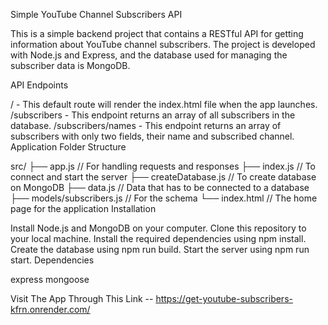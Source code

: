 Simple YouTube Channel Subscribers API

This is a simple backend project that contains a RESTful API for getting information about YouTube channel subscribers. The project is developed with Node.js and Express, and the database used for managing the subscriber data is MongoDB.

API Endpoints

/ - This default route will render the index.html file when the app launches.
/subscribers - This endpoint returns an array of all subscribers in the database.
/subscribers/names - This endpoint returns an array of subscribers with only two fields, their name and subscribed channel.
Application Folder Structure

src/
├── app.js // For handling requests and responses
├── index.js // To connect and start the server
├── createDatabase.js // To create database on MongoDB
├── data.js // Data that has to be connected to a database
├── models/subscribers.js // For the schema
└── index.html // The home page for the application
Installation

Install Node.js and MongoDB on your computer.
Clone this repository to your local machine.
Install the required dependencies using npm install.
Create the database using npm run build.
Start the server using npm run start.
Dependencies

express
mongoose

Visit The App Through This Link -- https://get-youtube-subscribers-kfrn.onrender.com/

